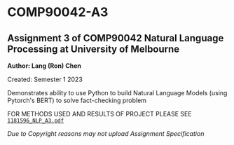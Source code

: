 # COMP90042-A3
## Assignment 3 of COMP90042 Natural Language Processing at University of Melbourne
**Author: Lang (Ron) Chen**

Created: Semester 1 2023

Demonstrates ability to use Python to build Natural Language Models (using Pytorch's BERT) to solve fact-checking problem

FOR METHODS USED AND RESULTS OF PROJECT PLEASE SEE [`1181596_NLP_A3.pdf`](https://github.com/TGChenZP/COMP90042_A3_ClimateFactCheckingModel__py/blob/main/presentables/1181506_NLP_A3.pdf)


*Due to Copyright reasons may not upload Assignment Specification*
